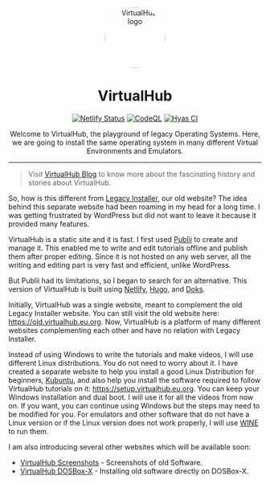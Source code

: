 <div align="center">
<img src="https://virtualhub.eu.org/logo-virtualhub.webp" alt="VirtualHub logo" width="120" style="border-radius: 50%;">
<h1>VirtualHub</h1>

[![Netlify Status](https://api.netlify.com/api/v1/badges/f3628b8f-6401-45f2-8363-1c1db1543cfe/deploy-status)](https://app.netlify.com/sites/virtua1hub/deploys)
[![CodeQL](https://github.com/InstallerLegacy/virtualhub.eu.org/actions/workflows/codeql-analysis.yml/badge.svg)](https://github.com/InstallerLegacy/virtualhub.eu.org/actions/workflows/codeql-analysis.yml)
[![Hyas CI](https://github.com/InstallerLegacy/virtualhub.eu.org/actions/workflows/node.js-ci.yml/badge.svg)](https://github.com/InstallerLegacy/virtualhub.eu.org/actions/workflows/node.js-ci.yml)

<p align="center">Welcome to VirtualHub, the playground of legacy Operating Systems. Here, we are going to install the same operating system in many different Virtual Environments and Emulators.</p>

---
</div>

> Visit [VirtualHub Blog](https://virtualhub.eu.org/blog/) to know more about the fascinating history and stories about VirtualHub.

So, how is this different from [Legacy Installer](https://legacyinstaller.pcriot.com/), our old website? The idea behind this separate website had been roaming in my head for a long time. I was getting frustrated by WordPress but did not want to leave it because it provided many features.

VirtualHub is a static site and it is fast. I first used [Publii](https://getpublii.com/) to create and manage it. This enabled me to write and edit tutorials offline and publish them after proper editing. Since it is not hosted on any web server, all the writing and editing part is very fast and efficient, unlike WordPress.

But Publii had its limitations, so I began to search for an alternative. This version of VirtualHub is built using [Netlify](https://www.netlify.com/), [Hugo](https://gohugo.io/), and [Doks](https://getdoks.org/).

Initially, VirtualHub was a single website, meant to complement the old Legacy Installer website. You can still visit the old website here: <https://old.virtualhub.eu.org>. Now, VirtualHub is a platform of many different websites complementing each other and have no relation with Legacy Installer.

Instead of using Windows to write the tutorials and make videos, I will use different Linux distributions. You do not need to worry about it. I have created a separate website to help you install a good Linux Distribution for beginners,  [Kubuntu](https://kubuntu.org), and also help you install the software required to follow VirtualHub tutorials on it: <https://setup.virtualhub.eu.org>. You can keep your Windows installation and dual boot. I will use it for all the videos from now on. If you want, you can continue using Windows but the steps may need to be modified for you. For emulators and other software that do not have a Linux version or if the Linux version does not work properly, I will use [WINE](https://www.winehq.org/) to run them.

I am also introducing several other websites which will be available soon:

- [VirtualHub Screenshots](https://screenshots.virtualhub.eu.org) - Screenshots of old Software.
- [VirtualHub DOSBox-X](https://dosbox-x.virtualhub.eu.org) - Installing old software directly on DOSBox-X.

